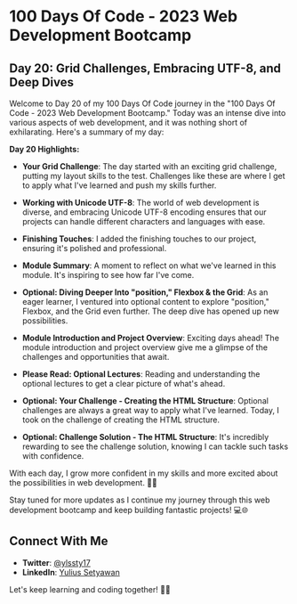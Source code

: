 # 100 Days Of Code - 2023 Web Development Bootcamp

## Day 20: Grid Challenges, Embracing UTF-8, and Deep Dives

Welcome to Day 20 of my 100 Days Of Code journey in the "100 Days Of Code - 2023 Web Development Bootcamp." Today was an intense dive into various aspects of web development, and it was nothing short of exhilarating. Here's a summary of my day:

**Day 20 Highlights:**

- **Your Grid Challenge**: The day started with an exciting grid challenge, putting my layout skills to the test. Challenges like these are where I get to apply what I've learned and push my skills further.

- **Working with Unicode UTF-8**: The world of web development is diverse, and embracing Unicode UTF-8 encoding ensures that our projects can handle different characters and languages with ease.

- **Finishing Touches**: I added the finishing touches to our project, ensuring it's polished and professional.

- **Module Summary**: A moment to reflect on what we've learned in this module. It's inspiring to see how far I've come.

- **Optional: Diving Deeper Into "position," Flexbox & the Grid**: As an eager learner, I ventured into optional content to explore "position," Flexbox, and the Grid even further. The deep dive has opened up new possibilities.

- **Module Introduction and Project Overview**: Exciting days ahead! The module introduction and project overview give me a glimpse of the challenges and opportunities that await.

- **Please Read: Optional Lectures**: Reading and understanding the optional lectures to get a clear picture of what's ahead.

- **Optional: Your Challenge - Creating the HTML Structure**: Optional challenges are always a great way to apply what I've learned. Today, I took on the challenge of creating the HTML structure.

- **Optional: Challenge Solution - The HTML Structure**: It's incredibly rewarding to see the challenge solution, knowing I can tackle such tasks with confidence.

With each day, I grow more confident in my skills and more excited about the possibilities in web development. 🚀🧩

Stay tuned for more updates as I continue my journey through this web development bootcamp and keep building fantastic projects! 💻🌐

## Connect With Me

- **Twitter**: [@ylssty17](https://twitter.com/ylssty17)
- **LinkedIn**: [Yulius Setyawan](https://linkedin.com/in/yulius17)

Let's keep learning and coding together! 🌟💡
